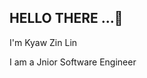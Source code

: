 <h2 align="left">HELLO THERE ...👋</h4>  
<p>I'm Kyaw Zin Lin</p>
<p>I am a Jnior Software Engineer</p>


 
 
